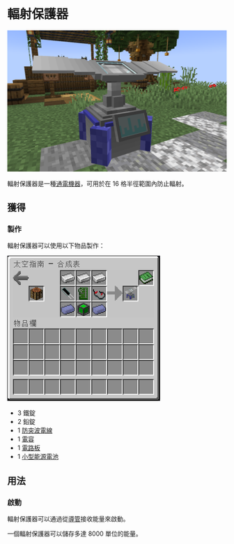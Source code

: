 # 輻射保護器

![](<../.gitbook/assets/image (223).png>)

輻射保護器是一種[通電機器](../space/energy-systems.md)，可用於在 16 格半徑範圍內防止輻射。

## 獲得

### 製作

輻射保護器可以使用以下物品製作：

![](<../.gitbook/assets/image (214).png>)

* 3 鐵錠
* 2 鉛錠
* 1 [防突波電線](surge-proof-wire.md)
* 1 [電容](capacitor.md)
* 1 [電路板](circuit-board.md)
* 1 [小型能源電池](Clusters.md#fen-wei-san-zhong-lei-xing)

## 用法

### 啟動

輻射保護器可以通過從[導管](Conduit.md)接收能量來啟動。

一個輻射保護器可以儲存多達 8000 單位的能量。
